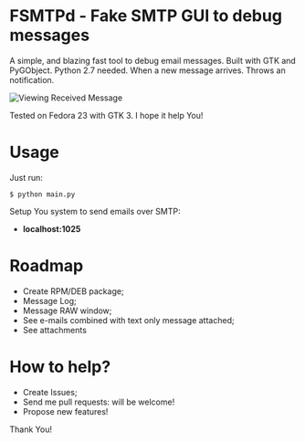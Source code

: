 # FSMTPd - Fake SMTP GUI to debug messages
A simple, and blazing fast tool to debug email messages. Built with GTK and PyGObject. Python 2.7 needed. When a new message arrives. Throws an notification.

![Viewing Received Message](http://imgur.com/Y70C3er)

Tested on Fedora 23 with GTK 3.
I hope it help You!

# Usage

Just run:

    $ python main.py

Setup You system to send emails over SMTP:

* **localhost:1025**

# Roadmap

* Create RPM/DEB package;
* Message Log;
* Message RAW window;
* See e-mails combined with text only message attached;
* See attachments

# How to help?

* Create Issues;
* Send me pull requests: will be welcome!
* Propose new features!

Thank You!
